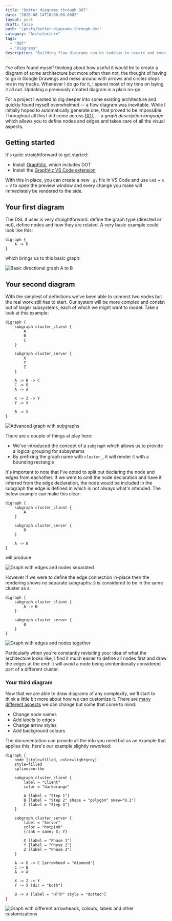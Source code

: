 ```yaml
---
title: "Better diagrams through DOT"
date: "2020-06-14T18:00:00.000Z"
layout: post
draft: false
path: "/posts/better-diagrams-through-dot"
category: "Architecture"
tags:
  - "DOT"
  - "Diagrams"
description: "Building flow diagrams can be tedious to create and even more to update. Rather than drawing shapes and lines yourself, consider using DOT to focus on what matters: the data."
---
```


I've often found myself thinking about how useful it would be to create a diagram of some architecture but more often than not, the thought of having to go in Google Drawings and mess around with arrows and circles stops me in my tracks. Whenever I do go for it, I spend most of my time on laying it all out. Updating a previously created diagram is a plain no-go.

For a project I wanted to dig deeper into some existing architecture and quickly found myself overwhelmed -- a flow diagram was inevitable. While I initially hoped to automatically generate one, that proved to be impossible. Throughout all this I did come across [DOT](https://en.wikipedia.org/wiki/DOT_(graph_description_language)) -- a _graph description language_ which allows you to define nodes and edges and takes care of all the visual aspects. 

## Getting started

It's quite straightforward to get started:

* Install [GraphViz](https://graphviz.org/download/), which includes DOT
* Install the [GraphViz VS Code extension](https://marketplace.visualstudio.com/items?itemName=joaompinto.vscode-graphviz)

With this in place, you can create a new `.gv` file in VS Code and use `Cmd` + `K` + `V` to open the preview window and every change you make will immediately be rendered to the side.

## Your first diagram

The DSL it uses is very straightforward: define the graph type (directed or not), define nodes and how they are related.
A very basic example could look like this:

```
digraph {
    A -> B
}
```

which brings us to this basic graph:

![Basic directional graph A to B](./basic-graph.png)

## Your second diagram

With the simplest of definitions we've been able to connect two nodes but the real work still has to start. Our system will be more complex and consist out of larger subsystems, each of which we might want to model. Take a look at this example:

```
digraph {
    subgraph cluster_client {
        A
        B
        C
    } 
    
    subgraph cluster_server {
        X
        Y
        Z
    }

    A -> B -> C
    C -> B
    A -> A

    X -> Z -> Y
    Y -> X

    B -> X
}
```

![Advanced graph with subgraphs](./advanced-graph.png)

There are a couple of things at play here:

* We've introduced the concept of a `subgraph` which allows us to provide a logical grouping for subsystems
* By prefixing the graph name with `cluster_`, it will render it with a bounding rectangle

It's important to note that I've opted to split out declaring the node and edges from eachother. If we were to omit the node declaration and have it inferred from the edge declaration, the node would be included in the subgraph the edge is defined in which is not always what's intended. The below example can make this clear:

```
digraph {
    subgraph cluster_client {
        A
    } 
    
    subgraph cluster_server {
        B
    }

    A -> B
}
```

will produce

![Graph with edges and nodes separated](./graph-separate.png)

However if we were to define the edge connection in-place then the rendering shows no separate subgraphs: `B` is considered to be in the same cluster as `A`.

```
digraph {
    subgraph cluster_client {
        A -> B
    } 
    
    subgraph cluster_server {
        B
    }
}
```

![Graph with edges and nodes together](./graph-together.png)

Particularly when you're constantly revisiting your idea of what the architecture looks like, I find it much easier to define all nodes first and draw the edges at the end: it will avoid a node being unintentionally considered part of a different cluster.

### Your third diagram

Now that we are able to draw diagrams of any complexity, we'll start to think a little bit more about how we can customize it. There are [many different aspects](https://www.graphviz.org/doc/info/attrs.html) we can change but some that come to mind:

* Change node names
* Add labels to edges
* Change arrow styles
* Add background colours

The documentation can provide all the info you need but as an example that applies this, here's our example slightly reworked:

```
digraph {
    node [style=filled, color=lightgrey]
    style=filled
    splines=ortho

    subgraph cluster_client {
        label = "Client"
        color = "darkorange"

        A [label = "Step 1"]
        B [label = "Step 2" shape = "polygon" skew="0.1"]
        C [label = "Step 3"]
    } 
    
    subgraph cluster_server {
        label = "Server"
        color = "hotpink"
        {rank = same; X; Y}
        
        X [label = "Phase 1"]
        Y [label = "Phase 2"]
        Z [label = "Phase 3"]
    }

    A -> B -> C [arrowhead = "diamond"]
    C -> B
    A -> A

    X -> Z -> Y
    Y -> X [dir = "both"]

    B -> X [label = "HTTP" style = "dotted"]
}
```

![Graph with different arrowheads, colours, labels and other customizations](./mega-graph.png)